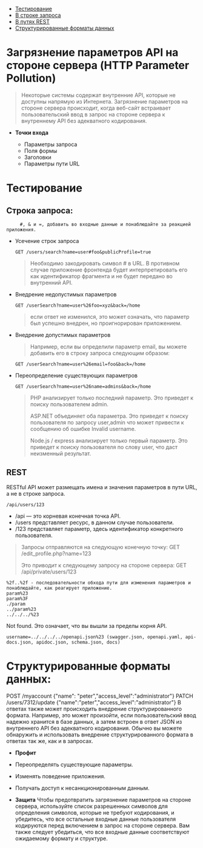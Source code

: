 * [Тестирование](#Тестирование)
* [В строке запроса](#Строка)
* [В путях REST](#REST)
* [Структурированные форматы данных](#Структурированные)

  
# Загрязнение параметров API на стороне сервера (HTTP Parameter Pollution)

> Некоторые системы содержат внутренние API, которые не доступны напрямую из Интернета. Загрязнение параметров на стороне сервера происходит, когда веб-сайт встраивает пользовательский ввод в запрос на стороне сервера к внутреннему API без адекватного кодирования. 

* **Точки входа**
  
  * Параметры запроса
  * Поля формы
  * Заголовки 
  * Параметры пути URL

# Тестирование

## Строка запроса:

         #, & и =, добавить во входные данные и понаблюдайте за реакцией приложения.
 	
  * Усечение строк запроса

        GET /users/search?name=user#foo&publicProfile=true
    
    > Необходимо закодировать символ # в URL. В противном случае приложение фронтенда будет интерпретировать его как идентификатор фрагмента и не будет передано во внутренний API.

  * Внедрение недопустимых параметров

        GET /userSearch?name=user%26foo=xyz&back=/home
    > если ответ не изменился, это может означать, что параметр был успешно внедрен, но проигнорирован приложением.
    
  * Внедрение допустимых параметров
    
      > Например, если вы определили параметр email, вы можете добавить его в строку запроса следующим образом:

        GET /userSearch?name=user%26email=foo&back=/home

  * Переопределение существующих параметров

        GET /userSearch?name=user%26name=admins&back=/home

      > PHP анализирует только последний параметр. Это приведет к поиску пользователем admin.
      > 
      > ASP.NET объединяет оба параметра. Это приведет к поиску пользователя по запросу user,admin что может привести к сообщению об ошибке Invalid username.
      > 
      > Node.js / express анализирует только первый параметр. Это приведет к поиску пользователя по слову user, что даст неизменный результат.

## REST

RESTful API может размещать имена и значения параметров в пути URL, а не в строке запроса.

    /api/users/123

* /api — это корневая конечная точка API.
* /users представляет ресурс, в данном случае пользователи.
* /123 представляет параметр, здесь идентификатор конкретного пользователя.

> Запросы отправляются на следующую конечную точку:
> GET /edit_profile.php?name=123
>
> Это приводит к следующему запросу на стороне сервера:
> GET /api/private/users/123

    %2f..%2f - последовательности обхода пути для изменения параметров и понаблюдайте, как реагирует приложение.
    param%23
    param%3F
    ./param
    ../param%23
    ../../../%23

Not found. Это означает, что вы вышли за пределы корня API.
    
    username=../../../../openapi.json%23 (swagger.json, openapi.yaml, api-docs.json, apidoc.json, schema.json, docs)

# Структурированные форматы данных:

POST /myaccount
{"name": "peter\",\"access_level\":\"administrator"}
PATCH /users/7312/update
{"name":"peter","access_level":"administrator"}
В ответах также может происходить внедрение структурированного формата. Например, это может произойти, если пользовательский ввод надежно хранится в базе данных, а затем встроен в ответ JSON из внутреннего API без адекватного кодирования. Обычно вы можете обнаружить и использовать внедрение структурированного формата в ответах так же, как и в запросах.

* **Профит**
* Переопределять существующие параметры.
* Изменять поведение приложения.
* Получать доступ к несанкционированным данным.

* **Защита**
Чтобы предотвратить загрязнение параметров на стороне сервера, используйте список разрешенных символов для определения символов, которые не требуют кодирования, и убедитесь, что все остальные входные данные пользователя кодируются перед включением в запрос на стороне сервера. Вам также следует убедиться, что все входные данные соответствуют ожидаемому формату и структуре.
